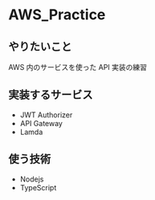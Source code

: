 # AWS_Practice

## やりたいこと

AWS 内のサービスを使った API 実装の練習

## 実装するサービス

- JWT Authorizer
- API Gateway
- Lamda

## 使う技術

- Nodejs
- TypeScript
